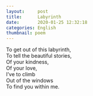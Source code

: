 ```yaml
---
layout:     post
title:      Labyrinth
date:       2020-01-25 12:32:18
categories: English
thumbnail: poem
---
```


To get out of this labyrinth,  
To tell the beautiful stories,  
Of your kindness,  
Of your love,  
I’ve to climb  
Out of the windows  
To find you within me.  

